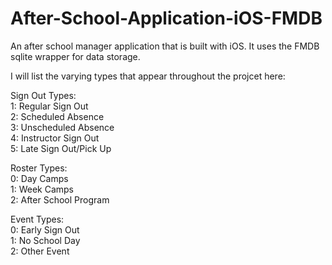 # After-School-Application-iOS-FMDB
An after school manager application that is built with iOS. It uses the FMDB sqlite wrapper for data storage.

I will list the varying types that appear throughout the projcet here:

Sign Out Types:  
1: Regular Sign Out  
2: Scheduled Absence  
3: Unscheduled Absence  
4: Instructor Sign Out  
5: Late Sign Out/Pick Up

Roster Types:  
0: Day Camps  
1: Week Camps  
2: After School Program

Event Types:  
0: Early Sign Out  
1: No School Day  
2: Other Event
